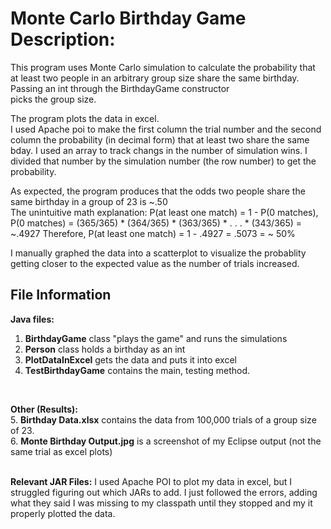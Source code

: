 # Monte Carlo Birthday Game Description:

This program uses Monte Carlo simulation to calculate
the probability that at least two people in an arbitrary group size
share the same birthday. Passing an int through the BirthdayGame constructor  
picks the group size. <br>

The program plots the data in excel. <br>
I used Apache poi to make the first column the trial number
and the second column the probability (in decimal form)
that at least two share the same bday. I used an array to track 
changs in the number of simulation wins. I divided that number by 
the simulation number (the row number) to get the probability.<br>


As expected, the program produces that the odds two people 
share the same birthday in a group of 23 is ~.50 <br>
The unintuitive math explanation: P(at least one match) = 1 - P(0 matches),
P(0 matches) = (365/365) * (364/365) * (363/365) * . . . * (343/365) = ~.4927
Therefore, P(at least one match) = 1 - .4927 = .5073 = ~ 50%<br>

I manually graphed the data into a scatterplot to 
visualize the probablity getting closer to the expected
value as the number of trials increased. 

## File Information

**Java files:**
1. **BirthdayGame** class "plays the game" and runs the simulations
2. **Person** class holds a birthday as an int
3. **PlotDataInExcel** gets the data and puts it into excel
4. **TestBirthdayGame** contains the main, testing method.
<br>

**Other (Results):** <br>
5. **Birthday Data.xlsx** contains the data from 100,000 trials of a group size of 23. <br>
6. **Monte Birthday Output.jpg** is a screenshot of my Eclipse output (not the same trial as excel plots)<br><br>

**Relevant JAR Files:**
I used Apache POI to plot my data in excel, but I struggled figuring out which
JARs to add. I just followed the errors, adding what they said I was missing to my classpath until they stopped
and my it properly plotted the data. 
